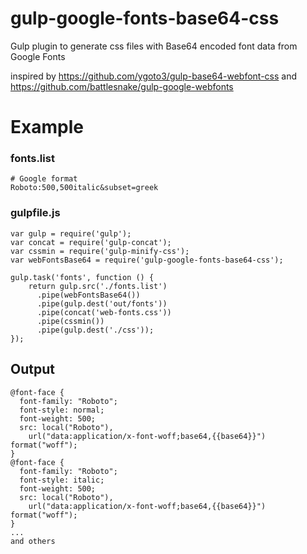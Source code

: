 # gulp-google-fonts-base64-css
Gulp plugin to generate css files with Base64 encoded font data from Google Fonts

inspired by https://github.com/ygoto3/gulp-base64-webfont-css and https://github.com/battlesnake/gulp-google-webfonts


# Example   

### fonts.list

```
# Google format
Roboto:500,500italic&subset=greek
```

### gulpfile.js

```
var gulp = require('gulp');
var concat = require('gulp-concat');
var cssmin = require('gulp-minify-css');
var webFontsBase64 = require('gulp-google-fonts-base64-css');
	
gulp.task('fonts', function () {
	return gulp.src('./fonts.list')
      .pipe(webFontsBase64())
      .pipe(gulp.dest('out/fonts'))
      .pipe(concat('web-fonts.css'))
      .pipe(cssmin())
      .pipe(gulp.dest('./css'));
});
```

## Output
```
@font-face {
  font-family: "Roboto";
  font-style: normal;
  font-weight: 500;
  src: local("Roboto"),
    url("data:application/x-font-woff;base64,{{base64}}") format("woff");
}
@font-face {
  font-family: "Roboto";
  font-style: italic;
  font-weight: 500;
  src: local("Roboto"),
    url("data:application/x-font-woff;base64,{{base64}}") format("woff");
}
...
and others

```
